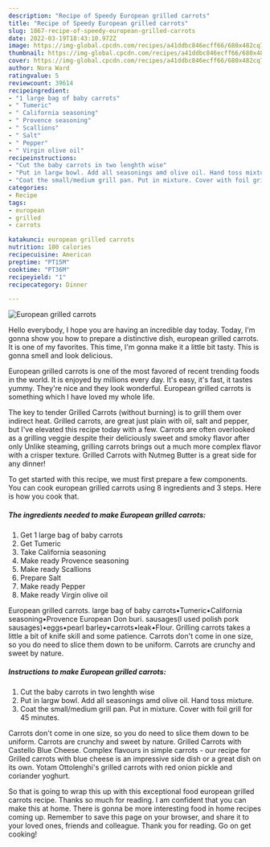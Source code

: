 ```yaml
---
description: "Recipe of Speedy European grilled carrots"
title: "Recipe of Speedy European grilled carrots"
slug: 1867-recipe-of-speedy-european-grilled-carrots
date: 2022-03-19T18:43:10.972Z
image: https://img-global.cpcdn.com/recipes/a41ddbc846ecff66/680x482cq70/european-grilled-carrots-recipe-main-photo.jpg
thumbnail: https://img-global.cpcdn.com/recipes/a41ddbc846ecff66/680x482cq70/european-grilled-carrots-recipe-main-photo.jpg
cover: https://img-global.cpcdn.com/recipes/a41ddbc846ecff66/680x482cq70/european-grilled-carrots-recipe-main-photo.jpg
author: Nora Ward
ratingvalue: 5
reviewcount: 39614
recipeingredient:
- "1 large bag of baby carrots"
- " Tumeric"
- " California seasoning"
- " Provence seasoning"
- " Scallions"
- " Salt"
- " Pepper"
- " Virgin olive oil"
recipeinstructions:
- "Cut the baby carrots in two lenghth wise"
- "Put in largw bowl. Add all seasonings amd olive oil. Hand toss mixture."
- "Coat the small/medium grill pan. Put in mixture. Cover with foil grill for 45 minutes."
categories:
- Recipe
tags:
- european
- grilled
- carrots

katakunci: european grilled carrots 
nutrition: 180 calories
recipecuisine: American
preptime: "PT15M"
cooktime: "PT36M"
recipeyield: "1"
recipecategory: Dinner

---
```



![European grilled carrots](https://img-global.cpcdn.com/recipes/a41ddbc846ecff66/680x482cq70/european-grilled-carrots-recipe-main-photo.jpg)

Hello everybody, I hope you are having an incredible day today. Today, I'm gonna show you how to prepare a distinctive dish, european grilled carrots. It is one of my favorites. This time, I'm gonna make it a little bit tasty. This is gonna smell and look delicious.

European grilled carrots is one of the most favored of recent trending foods in the world. It is enjoyed by millions every day. It's easy, it's fast, it tastes yummy. They're nice and they look wonderful. European grilled carrots is something which I have loved my whole life.

The key to tender Grilled Carrots (without burning) is to grill them over indirect heat. Grilled carrots, are great just plain with oil, salt and pepper, but I've elevated this recipe today with a few. Carrots are often overlooked as a grilling veggie despite their deliciously sweet and smoky flavor after only Unlike steaming, grilling carrots brings out a much more complex flavor with a crisper texture. Grilled Carrots with Nutmeg Butter is a great side for any dinner!


To get started with this recipe, we must first prepare a few components. You can cook european grilled carrots using 8 ingredients and 3 steps. Here is how you cook that.

<!--inarticleads1-->

##### The ingredients needed to make European grilled carrots:

1. Get 1 large bag of baby carrots
1. Get  Tumeric
1. Take  California seasoning
1. Make ready  Provence seasoning
1. Make ready  Scallions
1. Prepare  Salt
1. Make ready  Pepper
1. Make ready  Virgin olive oil


European grilled carrots. large bag of baby carrots•Tumeric•California seasoning•Provence European Don buri. sausages(I used polish pork sausages)•eggs•pearl barley•carrots•leak•Flour. Grilling carrots takes a little a bit of knife skill and some patience. Carrots don't come in one size, so you do need to slice them down to be uniform. Carrots are crunchy and sweet by nature. 

<!--inarticleads2-->

##### Instructions to make European grilled carrots:

1. Cut the baby carrots in two lenghth wise
1. Put in largw bowl. Add all seasonings amd olive oil. Hand toss mixture.
1. Coat the small/medium grill pan. Put in mixture. Cover with foil grill for 45 minutes.


Carrots don't come in one size, so you do need to slice them down to be uniform. Carrots are crunchy and sweet by nature. Grilled Carrots with Castello Blue Cheese. Complex flavours in simple carrots - our recipe for Grilled carrots with blue cheese is an impressive side dish or a great dish on its own. Yotam Ottolenghi's grilled carrots with red onion pickle and coriander yoghurt. 

So that is going to wrap this up with this exceptional food european grilled carrots recipe. Thanks so much for reading. I am confident that you can make this at home. There is gonna be more interesting food in home recipes coming up. Remember to save this page on your browser, and share it to your loved ones, friends and colleague. Thank you for reading. Go on get cooking!

